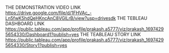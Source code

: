 THE DEMONSTRATION VIDEO LINK https://drive.google.com/file/d/1FHVAc_-Ln5fwK5hdQeHKncAnC8VGlLrB/view?usp=drivesdk
THE TEBLEAU DASHBOARD LINK https://public.tableau.com/app/profile/prakash.a5777/viz/prakash_16974295654330/Dashboard1?publish=yes
THE TEABLEAU STORY LINK https://public.tableau.com/app/profile/prakash.a5777/viz/prakash_16974295654330/Story1?publish=yes

